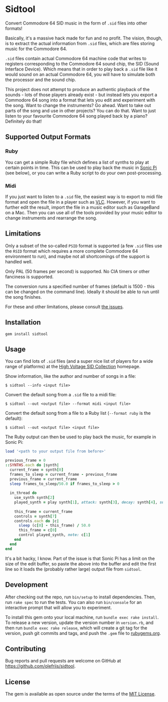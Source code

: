 # Sidtool

Convert Commodore 64 SID music in the form of `.sid` files into other formats!

Basically, it's a massive hack made for fun and no profit. The vision, though, is to extract the
actual information from `.sid` files, which are files storing music for the Commodore 64.

`.sid` files contain actual Commodore 64 machine code that writes to registers corresponding to the
Commodore 64 sound chip, the SID (Sound Interface Device). Which means that in order to play back a
`.sid` file like it would sound on an actual Commodore 64, you will have to simulate both the
processor and the sound chip.

This project does not attempt to produce an authentic playback of the sounds - lots of those
players already exist - but instead lets you export a Commodore 64 song into a format that lets
you edit and experiment with the song. Want to change the instruments? Go ahead. Want to take out
parts of the song and use in other projects? You can do that. Want to just listen to your favourite
Commodore 64 song played back by a piano? Definitely do that!

## Supported Output Formats

### Ruby

You can get a simple Ruby file which defines a list of synths to play at certain points in time.
This can be used to play back the music in [Sonic Pi](https://sonic-pi.net) (see below), or you
can write a Ruby script to do your own post-processing.

### Midi

If you just want to listen to a `.sid` file, the easiest way is to export to midi file format and
open the file in a player such as [VLC](https://www.videolan.org/vlc/index.html). However, if you
want to further edit the result, import the file in a music editor such as GarageBand on a Mac.
Then you can use all of the tools provided by your music editor to change instruments and rearrange
the song. 

## Limitations

Only a subset of the so-called `PSID` format is supported (a few `.sid` files use the `RSID` format
which requires a more complete Commodore 64 environment to run), and maybe not all shortcomings of
the support is handled well.

Only PAL (50 frames per second) is supported. No CIA timers or other fanciness is supported.

The conversion runs a specified number of frames (default is 1500 - this can be changed on the
command line). Ideally it should be able to run until the song finishes.

For these and other limitations, please consult [the issues](https://github.com/olefriis/sidtool/issues).

## Installation

    gem install sidtool

## Usage

You can find lots of `.sid` files (and a super nice list of players for a wide range of platforms)
at the [High Voltage SID Collection](https://www.hvsc.c64.org) homepage.

Show information, like the author and number of songs in a file:

    $ sidtool --info <input file>

Convert the default song from a `.sid` file to a midi file:

    $ sidtool --out <output file> --format midi <input file>

Convert the default song from a file to a Ruby list (`--format ruby` is the default):

    $ sidtool --out <output file> <input file>

The Ruby output can then be used to play back the music, for example in Sonic Pi:

```ruby
load '<path to your output file from before>'

previous_frame = 0
::SYNTHS.each do |synth|
  current_frame = synth[0]
  frames_to_sleep = current_frame - previous_frame
  previous_frame = current_frame
  sleep frames_to_sleep/50.0 if frames_to_sleep > 0
  
  in_thread do
    use_synth synth[2]
    played_synth = play synth[1], attack: synth[3], decay: synth[4], sustain: synth[5], release: synth[6]
    
    this_frame = current_frame
    controls = synth[7]
    controls.each do |c|
      sleep (c[0] - this_frame) / 50.0
      this_frame = c[0]
      control played_synth, note: c[1]
    end
  end
end
```

It's a bit hacky, I know. Part of the issue is that Sonic Pi has a limit on the size of the edit buffer,
so paste the above into the buffer and edit the first line so it loads the (probably rather large)
output file from `sidtool`.

## Development

After checking out the repo, run `bin/setup` to install dependencies. Then, run `rake spec` to
run the tests. You can also run `bin/console` for an interactive prompt that will allow you to
experiment.

To install this gem onto your local machine, run `bundle exec rake install`. To release a new
version, update the version number in `version.rb`, and then run `bundle exec rake release`,
which will create a git tag for the version, push git commits and tags, and push the `.gem` file
to [rubygems.org](https://rubygems.org).

## Contributing

Bug reports and pull requests are welcome on GitHub at https://github.com/olefriis/sidtool.

## License

The gem is available as open source under the terms of the [MIT License](https://opensource.org/licenses/MIT).
